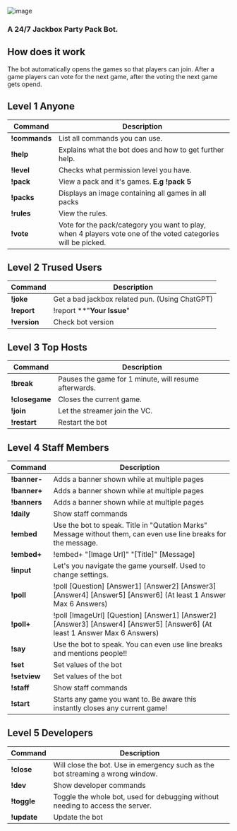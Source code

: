 ![image](https://user-images.githubusercontent.com/55576076/235742815-f471e12a-7e11-45ee-aad4-25b1b0aa38ab.png)
### A 24/7 Jackbox Party Pack Bot.  
## How does it work  
The bot automatically opens the games so that players can join.
After a game players can vote for the next game, after the voting the next game gets opend.
## Level 1  Anyone 
| Command      | Description        |
|--------------|--------------------|
| **!commands**| List all commands you can use.|
| **!help**| Explains what the bot does and how to get further help.|
| **!level**| Checks what permission level you have.|
| **!pack**| View a pack and it's games. **E.g !pack 5**|
| **!packs**| Displays an image containing all games in all packs|
| **!rules**| View the rules.|
| **!vote**| Vote for the pack/category you want to play, when 4 players vote one of the voted categories will be picked. |
## Level 2  Trused Users 
| Command      | Description        |
|--------------|--------------------|
| **!joke**| Get a bad jackbox related pun. (Using ChatGPT)|
| **!report**| !report **"**Your Issue**"|
| **!version**| Check bot version|
## Level 3  Top Hosts 
| Command      | Description        |
|--------------|--------------------|
| **!break**| Pauses the game for 1 minute, will resume afterwards.|
| **!closegame**| Closes the current game.|
| **!join**| Let the streamer join the VC.|
| **!restart**| Restart the bot|
## Level 4  Staff Members 
| Command      | Description        |
|--------------|--------------------|
| **!banner-**| Adds a banner shown while at multiple pages|
| **!banner+**| Adds a banner shown while at multiple pages|
| **!banners**| Adds a banner shown while at multiple pages|
| **!daily**| Show staff commands|
| **!embed**| Use the bot to speak. Title in "Qutation Marks" Message without them, can even use line breaks for the message.|
| **!embed+**| !embed+ "[Image Url]" "[Title]"  [Message]|
| **!input**| Let's you navigate the game yourself. Used to change settings.|
| **!poll**| !poll [Question] [Answer1] [Answer2] [Answer3] [Answer4] [Answer5] [Answer6]    (At least 1 Answer Max 6 Answers)|
| **!poll+**| !poll [ImageUrl] [Question] [Answer1] [Answer2] [Answer3] [Answer4] [Answer5] [Answer6]  (At least 1 Answer Max 6 Answers)|
| **!say**| Use the bot to speak. You can even use line breaks and mentions people!!|
| **!set**| Set values of the bot|
| **!setview**| Set values of the bot|
| **!staff**| Show staff commands|
| **!start**| Starts any game you want to. Be aware this instantly closes any current game!|
## Level 5  Developers 
| Command      | Description        |
|--------------|--------------------|
| **!close**| Will close the bot. Use in emergency such as the bot streaming a wrong window.|
| **!dev**| Show developer commands|
| **!toggle**| Toggle the whole bot, used for debugging without needing to access the server.|
| **!update**| Update the bot|

